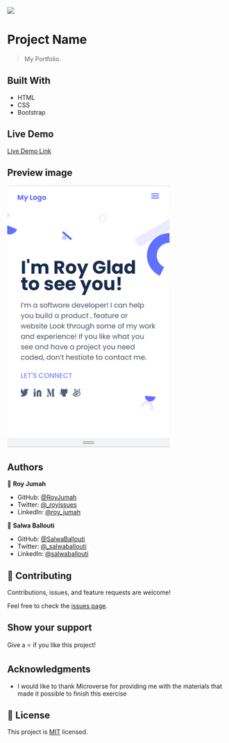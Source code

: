 ![](https://img.shields.io/badge/Microverse-blueviolet)

# Project Name


> My Portfolio.


## Built With

- HTML
- CSS
- Bootstrap

## Live Demo 
[Live Demo Link](https://royjumah.github.io/try-bootstrap/)

## Preview image

![alt text](https://raw.githubusercontent.com/RoyJumah/My-portfolio/c1d02b90c8e0a07e0400c37f678c415fd5169a9e/Images/preview-img.png)


## Authors

👤 **Roy Jumah**

- GitHub: [@RoyJumah](https://github.com/RoyJumah)
- Twitter: [@_royissues](https://twitter.com/_royissues)
- LinkedIn: [@roy_jumah](https://www.linkedin.com/in/roy-jumah/)

👤 **Salwa Ballouti**

- GitHub: [@SalwaBallouti](https://github.com/Salwa99)
- Twitter: [@_salwaballouti](https://twitter.com/salwa_ballouti)
- LinkedIn: [@salwaballouti](https://www.linkedin.com/in/salwa-ballouti-096358251/)

## 🤝 Contributing

Contributions, issues, and feature requests are welcome!

Feel free to check the [issues page](../../issues/).

## Show your support

Give a ⭐️ if you like this project!

## Acknowledgments

- I would like to thank Microverse for providing me with the materials that made it possible to finish this exercise

## 📝 License

This project is [MIT](./LICENSE) licensed.

